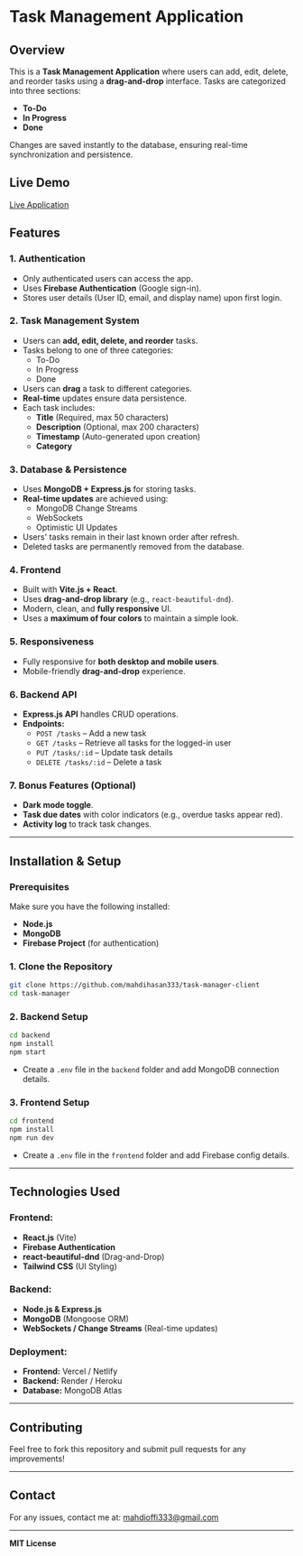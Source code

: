 # Task Management Application

## Overview
This is a **Task Management Application** where users can add, edit, delete, and reorder tasks using a **drag-and-drop** interface. Tasks are categorized into three sections:
- **To-Do**
- **In Progress**
- **Done**

Changes are saved instantly to the database, ensuring real-time synchronization and persistence.

## Live Demo
[Live Application](https://task-manager-d91ea.web.app/) 

## Features
### 1. Authentication
- Only authenticated users can access the app.
- Uses **Firebase Authentication** (Google sign-in).
- Stores user details (User ID, email, and display name) upon first login.

### 2. Task Management System
- Users can **add, edit, delete, and reorder** tasks.
- Tasks belong to one of three categories:
  - To-Do
  - In Progress
  - Done
- Users can **drag** a task to different categories.
- **Real-time** updates ensure data persistence.
- Each task includes:
  - **Title** (Required, max 50 characters)
  - **Description** (Optional, max 200 characters)
  - **Timestamp** (Auto-generated upon creation)
  - **Category**

### 3. Database & Persistence
- Uses **MongoDB + Express.js** for storing tasks.
- **Real-time updates** are achieved using:
  - MongoDB Change Streams
  - WebSockets
  - Optimistic UI Updates
- Users' tasks remain in their last known order after refresh.
- Deleted tasks are permanently removed from the database.

### 4. Frontend
- Built with **Vite.js + React**.
- Uses **drag-and-drop library** (e.g., `react-beautiful-dnd`).
- Modern, clean, and **fully responsive** UI.
- Uses a **maximum of four colors** to maintain a simple look.

### 5. Responsiveness
- Fully responsive for **both desktop and mobile users**.
- Mobile-friendly **drag-and-drop** experience.

### 6. Backend API
- **Express.js API** handles CRUD operations.
- **Endpoints:**
  - `POST /tasks` – Add a new task
  - `GET /tasks` – Retrieve all tasks for the logged-in user
  - `PUT /tasks/:id` – Update task details
  - `DELETE /tasks/:id` – Delete a task

### 7. Bonus Features (Optional)
- **Dark mode toggle**.
- **Task due dates** with color indicators (e.g., overdue tasks appear red).
- **Activity log** to track task changes.

---
## Installation & Setup
### Prerequisites
Make sure you have the following installed:
- **Node.js**
- **MongoDB**
- **Firebase Project** (for authentication)

### 1. Clone the Repository
```bash
git clone https://github.com/mahdihasan333/task-manager-client
cd task-manager
```

### 2. Backend Setup
```bash
cd backend
npm install
npm start
```
- Create a `.env` file in the `backend` folder and add MongoDB connection details.

### 3. Frontend Setup
```bash
cd frontend
npm install
npm run dev
```
- Create a `.env` file in the `frontend` folder and add Firebase config details.

---
## Technologies Used
### Frontend:
- **React.js** (Vite)
- **Firebase Authentication**
- **react-beautiful-dnd** (Drag-and-Drop)
- **Tailwind CSS** (UI Styling)

### Backend:
- **Node.js & Express.js**
- **MongoDB** (Mongoose ORM)
- **WebSockets / Change Streams** (Real-time updates)

### Deployment:
- **Frontend:** Vercel / Netlify
- **Backend:** Render / Heroku
- **Database:** MongoDB Atlas


---
## Contributing
Feel free to fork this repository and submit pull requests for any improvements!

---
## Contact
For any issues, contact me at: [mahdioffi333@gmail.com](mailto:mahdioffi333@gmail.com)

---
**MIT License**

